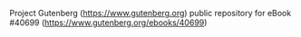 Project Gutenberg (https://www.gutenberg.org) public repository for eBook #40699 (https://www.gutenberg.org/ebooks/40699)

